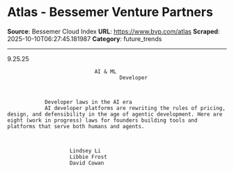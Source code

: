 # Atlas - Bessemer Venture Partners

**Source**: Bessemer Cloud Index
**URL**: https://www.bvp.com/atlas
**Scraped**: 2025-10-10T06:27:45.181987
**Category**: future_trends

---

9.25.25
					
								AI & ML
										Developer
					
			
			
				Developer laws in the AI era
				AI developer platforms are rewriting the rules of pricing, design, and defensibility in the age of agentic development. Here are eight (work in progress) laws for founders building tools and platforms that serve both humans and agents.
			
		
			
						Lindsey Li
						Libbie Frost
						David Cowan
